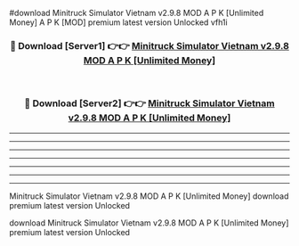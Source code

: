 #download Minitruck Simulator Vietnam v2.9.8 MOD A P K [Unlimited Money] A P K [MOD] premium latest version Unlocked vfh1i 



<div align="center">
<h3>🔴 Download [Server1] 👉👉 <a href="https://apkdownload1.web.app/">Minitruck Simulator Vietnam v2.9.8 MOD A P K [Unlimited Money]</a></h3><br>

<h3>🔴 Download [Server2] 👉👉 <a href="https://apkdownload1.web.app/">Minitruck Simulator Vietnam v2.9.8 MOD A P K [Unlimited Money]</a></h3>
</div>





----------------------------------------------------------

----------------------------------------------------------

----------------------------------------------------------

----------------------------------------------------------

----------------------------------------------------------

----------------------------------------------------------

----------------------------------------------------------

Minitruck Simulator Vietnam v2.9.8 MOD A P K [Unlimited Money] download premium latest version Unlocked

download Minitruck Simulator Vietnam v2.9.8 MOD A P K [Unlimited Money] premium latest version Unlocked
